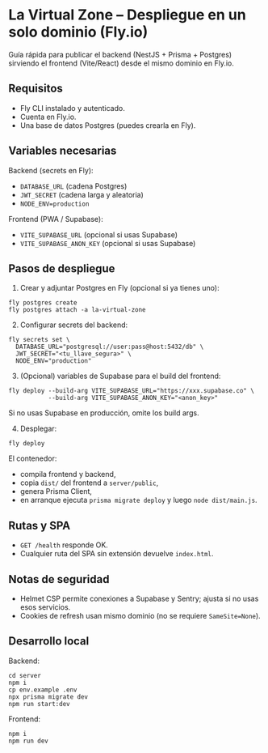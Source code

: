 # La Virtual Zone – Despliegue en un solo dominio (Fly.io)

Guía rápida para publicar el backend (NestJS + Prisma + Postgres) sirviendo el frontend (Vite/React) desde el mismo dominio en Fly.io.

## Requisitos
- Fly CLI instalado y autenticado.
- Cuenta en Fly.io.
- Una base de datos Postgres (puedes crearla en Fly).

## Variables necesarias
Backend (secrets en Fly):
- `DATABASE_URL` (cadena Postgres)
- `JWT_SECRET` (cadena larga y aleatoria)
- `NODE_ENV=production`

Frontend (PWA / Supabase):
- `VITE_SUPABASE_URL` (opcional si usas Supabase)
- `VITE_SUPABASE_ANON_KEY` (opcional si usas Supabase)

## Pasos de despliegue
1. Crear y adjuntar Postgres en Fly (opcional si ya tienes uno):
```
fly postgres create
fly postgres attach -a la-virtual-zone
```

2. Configurar secrets del backend:
```
fly secrets set \
  DATABASE_URL="postgresql://user:pass@host:5432/db" \
  JWT_SECRET="<tu_llave_segura>" \
  NODE_ENV="production"
```

3. (Opcional) variables de Supabase para el build del frontend:
```
fly deploy --build-arg VITE_SUPABASE_URL="https://xxx.supabase.co" \
           --build-arg VITE_SUPABASE_ANON_KEY="<anon_key>"
```
Si no usas Supabase en producción, omite los build args.

4. Desplegar:
```
fly deploy
```
El contenedor: 
- compila frontend y backend, 
- copia `dist/` del frontend a `server/public`,
- genera Prisma Client,
- en arranque ejecuta `prisma migrate deploy` y luego `node dist/main.js`.

## Rutas y SPA
- `GET /health` responde OK.
- Cualquier ruta del SPA sin extensión devuelve `index.html`.

## Notas de seguridad
- Helmet CSP permite conexiones a Supabase y Sentry; ajusta si no usas esos servicios.
- Cookies de refresh usan mismo dominio (no se requiere `SameSite=None`).

## Desarrollo local
Backend:
```
cd server
npm i
cp env.example .env
npx prisma migrate dev
npm run start:dev
```

Frontend:
```
npm i
npm run dev
```
